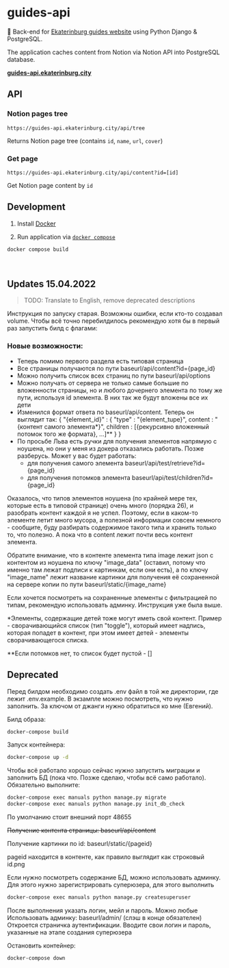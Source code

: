 # guides-api

📗 Back-end for [Ekaterinburg guides website](https://github.com/ekaterinburgdev/guides) using Python Django & PostgreSQL.

The application caches content from Notion via Notion API into PostgreSQL database.

**[guides-api.ekaterinburg.city](https://guides-api.ekaterinburg.city)**

## API

### Notion pages tree 
```
https://guides-api.ekaterinburg.city/api/tree
```
Returns Notion page tree (contains `id`, `name`, `url`, `cover`)

### Get page
```
https://guides-api.ekaterinburg.city/api/content?id=[id]
```
Get Notion page content by `id`


## Development

1. Install [Docker](https://docs.docker.com/get-docker/)

2. Run application via [`docker compose`](https://docs.docker.com/compose/)
```bash
docker compose build
```

<br />

## Updates 15.04.2022

> TODO: Translate to English, remove deprecated descriptions

Инструкция по запуску старая. Возможны ошибки, если кто-то создавал volume. Чтобы всё точно перебилдилось рекомендую хотя бы в первый раз запустить билд с флагами:


### Новые возможности:

- Теперь помимо первого раздела есть типовая страница
- Все страницы получаются по пути baseurl/api/content?id={page_id}
- Можно получить список всех страниц по пути baseurl/api/options
- Можно получать от сервера не только самые большие по вложенности страницы, но и любого дочернего элемента по тому же пути, используя id элемента. В них так же будут вложены все их дети
- Изменился формат ответа по baseurl/api/content. Теперь он выглядит так: { "{element_id}" : { "type" : "{element_tupe}", content : "{контент самого элемента*}", children : [{рекурсивно вложенный потомок того же формата}, ...]** } }
- По просьбе Льва есть ручки для получения элементов напрямую с ноушена, но они у меня из докера отказались работать. Позже разберусь. Может у вас будет работать:
    - для получения самого элемента baseurl/api/test/retrieve?id={page_id}
    - для получения потомков элемента baseurl/api/test/children?id={page_id}

Оказалось, что типов элементов ноушена (по крайней мере тех, которые есть в типовой странице) очень много (порядка 26), и разобрать контент каждой я не успел. Поэтому, если в каком-то элементе летит много мусора, а полезной информации совсем немного - сообщите, буду разбирать содержимое такого типа и хранить только то, что полезно. А пока что в content лежит почти весь контент элемента.

Обратите внимание, что в контенте элемента типа image лежит json с контентом из ноушена по ключу "image_data" (оставил, потому что именно там лежат подписи к картинкам, если они есть), а по ключу "image_name" лежит название картинки для получения её сохраненной на сервере копии по пути baseurl/static/{image_name}

Если хочется посмотреть на сохраненные элементы с фильтрацией по типам, рекомендую использовать админку. Инструкция уже была выше.

*Элементы, содержащие детей тоже могут иметь свой контент. Пример - сворачивающийся список (тип "toggle"), который имеет надпись, которая попадет в контент, при этом имеет детей - элементы сворачивающегося списка.

**Если потомков нет, то список будет пустой - []

## Deprecated

Перед билдом необходимо создать .env файл в той же директории, где лежит .env.example. В экзампле можно посмотреть, что нужно заполнить. За ключом от джанги нужно обратиться ко мне (Евгений).

Билд образа: 
``` bash
docker-compose build
```

Запуск контейнера:
``` bash
docker-compose up -d
```

Чтобы всё работало хорошо сейчас нужно запустить миграции и заполнить БД (пока что. Позже сделаю, чтобы всё само работало). Обязательно выполните:
``` bash
docker-compose exec manuals python manage.py migrate
docker-compose exec manuals python manage.py init_db_check
```

По умолчанию стоит внешний порт 48655

~~Получение контента страницы: baseurl/api/content~~

Получение картинки по id: baseurl/static/{pageid}

pageid находится в контенте, как правило выглядит как строковый id.png

Если нужно посмотреть содержание БД, можно использовать админку. Для этого нужно зарегистрировать суперюзера, для этого выполнить
``` bash
docker-compose exec manuals python manage.py createsuperuser 
```
После выполнения указать логин, мейл и пароль. Можно любые
Использовать админку: baseurl/admin/
(слэш в конце обязателен)
Откроется страничка аутентификации. Вводите свои логин и пароль, указанные на этапе создания суперюзера

Остановить контейнер: 
``` bash
docker-compose down
```
